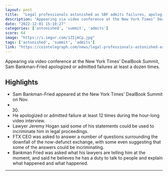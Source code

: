 ```yaml
---
layout: post
title:  "Legal professionals astonished as SBF admits failures, apologizes 12 times in interview"
description: "Appearing via video conference at the New York Times’ DealBook Summit, Sam Bankman-Fried apologized or admitted failures at least a dozen times."
date: "2022-12-01 15:10:27"
categories: ['astonished', 'summit', 'admits']
score: 64
image: "https://i.imgur.com/1ZIjACp.jpg"
tags: ['astonished', 'summit', 'admits']
link: "https://cointelegraph.com/news/legal-professionals-astonished-as-sbf-admits-failures-apologizes-12-times-in-interview"
---
```


Appearing via video conference at the New York Times’ DealBook Summit, Sam Bankman-Fried apologized or admitted failures at least a dozen times.

## Highlights

- Sam Bankman-Fried appeared at the New York Times' DealBook Summit on Nov.
- 30.
- He apologized or admitted failure at least 12 times during the hour-long video interview.
- Lawyer Jeremy Hogan said some of his statements could be used to incriminate him in legal proceedings.
- FTX CEO was asked to answer a number of questions surrounding the downfall of the now-defunct exchange, with some even suggesting that some of the answers could be incriminating.
- Bankman Fried was asked what his lawyers are telling him at the moment, and said he believes he has a duty to talk to people and explain what happened and what happened.

---
